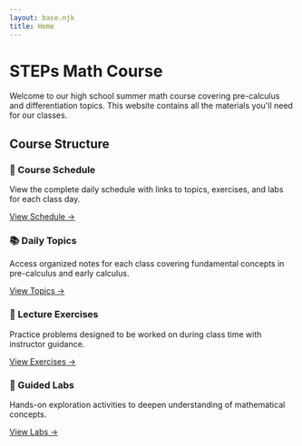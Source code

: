 ```yaml
---
layout: base.njk
title: Home
---
```


# STEPs Math Course

Welcome to our high school summer math course covering pre-calculus and differentiation topics. This website contains all the materials you'll need for our classes.

## Course Structure

<div class="content-grid">
<div class="content-card">

### 📅 Course Schedule
View the complete daily schedule with links to topics, exercises, and labs for each class day.

[View Schedule →](/schedule/)

</div>

<div class="content-card">

### 📚 Daily Topics
Access organized notes for each class covering fundamental concepts in pre-calculus and early calculus.

[View Topics →](/topics/)

</div>

<div class="content-card">

### 📝 Lecture Exercises
Practice problems designed to be worked on during class time with instructor guidance.

[View Exercises →](/exercises/)

</div>

<div class="content-card">

### 🔬 Guided Labs
Hands-on exploration activities to deepen understanding of mathematical concepts.

[View Labs →](/labs/)

</div>
</div>

